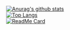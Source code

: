 [![Anurag's github stats](https://github-readme-stats.vercel.app/api?username=Saikawind&show_icons=true&theme=tokyonight )](https://github.com/anuraghazra/github-readme-stats)<br>
[![Top Langs](https://github-readme-stats.vercel.app/api/top-langs/?username=Saikawind&layout=compact)](https://github.com/anuraghazra/github-readme-stats)<br>
[![ReadMe Card](https://github-readme-stats.vercel.app/api/pin/?username=anuraghazra&repo=github-readme-stats)](https://github.com/anuraghazra/github-readme-stats)


